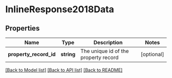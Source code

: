# InlineResponse2018Data

## Properties
Name | Type | Description | Notes
------------ | ------------- | ------------- | -------------
**property_record_id** | **string** | The unique id of the property record | [optional] 

[[Back to Model list]](../../README.md#documentation-for-models) [[Back to API list]](../../README.md#documentation-for-api-endpoints) [[Back to README]](../../README.md)

